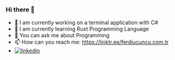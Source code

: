 ### Hi there 👋



- 🔭 I am currently working on a terminal application with C#
- 🌱 I am currently learning Rust Programming Language
- 💬 You can ask me about Programming
- 📫 How can you reach me: https://linktr.ee/ferdiucuncu.com.tr
- [![linkedin](https://img.shields.io/badge/Linkedin-000000?style=for-the-badge&logo=Linkedin&logoColor=white)](https://www.linkedin.com/in/ferdiucuncu/)
